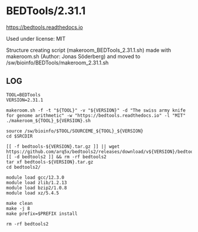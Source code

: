 BEDTools/2.31.1
===============

<https://bedtools.readthedocs.io>

Used under license:
MIT

Structure creating script (makeroom_BEDTools_2.31.1.sh) made with makeroom.sh (Author: Jonas Söderberg) and moved to /sw/bioinfo/BEDTools/makeroom_2.31.1.sh

LOG
---

    TOOL=BEDTools
    VERSION=2.31.1

    makeroom.sh -f -t "${TOOL}" -v "${VERSION}" -d "The swiss army knife for genome arithmetic" -w "https://bedtools.readthedocs.io" -l "MIT"
    ./makeroom_${TOOL}_${VERSION}.sh

    source /sw/bioinfo/$TOOL/SOURCEME_${TOOL}_${VERSION}
    cd $SRCDIR

    [[ -f bedtools-${VERSION}.tar.gz ]] || wget https://github.com/arq5x/bedtools2/releases/download/v${VERSION}/bedtools-${VERSION}.tar.gz
    [[ -d bedtools2 ]] && rm -rf bedtools2
    tar xf bedtools-${VERSION}.tar.gz 
    cd bedtools2/

    module load gcc/12.3.0
    module load zlib/1.2.13
    module load bzip2/1.0.8
    module load xz/5.4.5

    make clean
    make -j 8
    make prefix=$PREFIX install

    rm -rf bedtools2 

